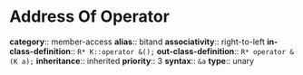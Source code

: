 # Address Of Operator

**category**:: member-access
**alias**:: bitand
**associativity**:: right-to-left
**in-class-definition**:: `R* K::operator &();`
**out-class-definition**:: `R* operator &(K a);`
**inheritance**:: inherited
**priority**:: 3
**syntax**:: `&a`
**type**:: unary
